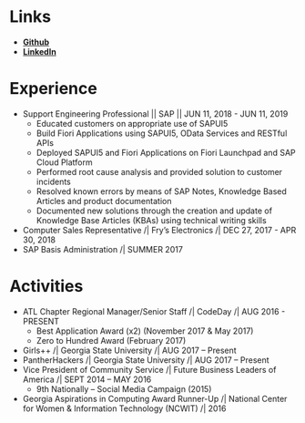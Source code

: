 # Links
* <a href="https://www.github.com/jahanvi316"> **Github** </a>
* <a href="https://www.linkedin.com/in/jahanvipatel"> **LinkedIn**</a> 

# Experience
* Support Engineering Professional || SAP || JUN 11, 2018 - JUN 11, 2019
  * Educated customers on appropriate use of SAPUI5
  * Build Fiori Applications using SAPUI5, OData Services and RESTful APIs
  * Deployed SAPUI5 and Fiori Applications on Fiori Launchpad and SAP Cloud Platform
  * Performed root cause analysis and provided solution to customer incidents
  * Resolved known errors by means of SAP Notes, Knowledge Based Articles and product documentation
  * Documented new solutions through the creation and update of Knowledge Base Articles (KBAs) using technical writing skills
* Computer Sales Representative /| Fry’s Electronics /| DEC 27, 2017 - APR 30, 2018
* SAP Basis Administration /| SUMMER 2017

# Activities
* ATL Chapter Regional Manager/Senior Staff /| CodeDay /| AUG 2016 - PRESENT
  * Best Application Award (x2) (November 2017 & May 2017)
  * Zero to Hundred Award (February 2017)
* Girls++ /| Georgia State University /| AUG 2017 – Present
* PantherHackers /| Georgia State University /| AUG 2017 – Present
* Vice President of Community Service /| Future Business Leaders of America /| SEPT 2014 – MAY 2016
  * 9th Nationally – Social Media Campaign (2015)
* Georgia Aspirations in Computing Award Runner-Up /| National Center for Women & Information Technology (NCWIT) /| 2016
